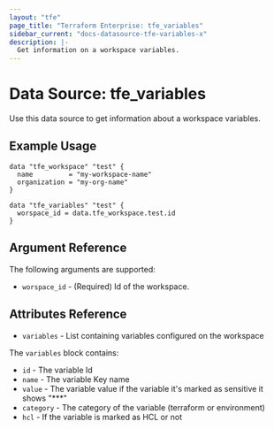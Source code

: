 ```yaml
---
layout: "tfe"
page_title: "Terraform Enterprise: tfe_variables"
sidebar_current: "docs-datasource-tfe-variables-x"
description: |-
  Get information on a workspace variables.
---
```


# Data Source: tfe_variables

Use this data source to get information about a workspace variables.

## Example Usage

```hcl
data "tfe_workspace" "test" {
  name         = "my-workspace-name"
  organization = "my-org-name"
}

data "tfe_variables" "test" {
  worspace_id = data.tfe_workspace.test.id
}
```

## Argument Reference

The following arguments are supported:

* `worspace_id` - (Required) Id of the workspace.

## Attributes Reference

* `variables` - List containing variables configured on the workspace

The `variables` block contains:

* `id` - The variable Id
* `name` - The variable Key name
* `value` -  The variable value if the variable it's marked as sensitive it shows "\*\*\*"
* `category` -  The category of the variable (terraform or environment)
* `hcl` - If the variable is marked as HCL or not

